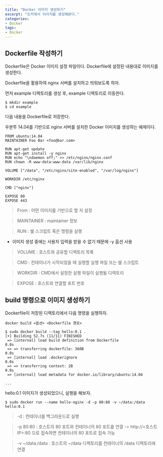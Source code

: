 ```yaml
---
title: "Docker 이미지 생성하기"
excerpt: "도커에서 이미지를 생성해본다."
categories:
- Docker
tags:
- Docker
---
```


## Dockerfile 작성하기

Dockerfile은 Docker 이미지 설정 파일이다. Dockerfile에 설정된 내용대로 이미지를 생성한다.

Dockerfile을 활용하여 nginx 서버를 설치하고 띄워보도록 하자.

먼저 example 디렉토리를 생성 후, example 디렉토리로 이동한다.

```shell
$ mkdir example
$ cd example
```



다음 내용을 Dockerfile로 저장한다.

우분투 14.04를 기반으로 nginx 서버를 설치한 Docker 이미지를 생성하는 예제이다.

```
FROM ubuntu:14.04
MAINTAINER Foo Bar <foo@bar.com>

RUN apt-get update
RUN apt-get install -y nginx
RUN echo "\ndaemon off;" >> /etc/nginx/nginx.conf
RUN chown -R www-data:www-data /var/lib/nginx

VOLUME ["/data", "/etc/nginx/site-enabled", "/var/log/nginx"]

WORKDIR /etc/nginx

CMD ["nginx"]

EXPOSE 80
EXPOSE 443
```

> From : 어떤 이미지를 기반으로 할 지 설정

> MAINTAINER : maintainer 정보

> RUN : 쉘 스크립트 혹은 명령을 실행

- 이미지 생성 중에는 사용자 입력을 받을 수 없기 때문에 -y 옵션 사용

> VOLUME : 호스트와 공유할 디렉토리 목록

> CMD : 컨테이너가 시작되었을 때 실행할 실행 파일 또는 쉘 스크립트

> WORKDIR : CMD에서 설정한 실행 파일이 실행될 디렉토리

> EXPOSE : 호스트와 연결할 포트 번호



## build 명령으로 이미지 생성하기

Dockerfile이 저장된 디렉토리에서 다음 명령을 실행하자.

`docker build <옵션> <Dockerfile 경로>` 

```shell
$ sudo docker build --tag hello:0.1 .
[+] Building 52.7s (11/11) FINISHED
 => [internal] load build definition from Dockerfile                                                                                     0.0s
 => => transferring dockerfile: 360B                                                                                                     0.0s
 => [internal] load .dockerignore                                                                                                        0.0s
 => => transferring context: 2B                                                                                                          0.0s
 => [internal] load metadata for docker.io/library/ubuntu:14.04                                           

...

```

hello:0.1 이미지가 생성되었으니, 실행을 해보자.

```shell
$ sudo docker run --name hello-nginx -d -p 80:80 -v ~/data:/data hello:0.1
```

> -d : 컨테이너를 백그라운드로 실행

> -p 80:80 : 호스트의 80 포트와 컨테이너의 80 포트를 연결 -> http://<호스트 IP>:80 으로 접속하면 컨테이너의 80 포트로 접속 가능

> -v ~/data:/data : 호스트의 ~/data 디렉토리를 컨테이너의 /data 디렉토리에 연결

